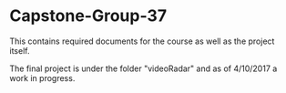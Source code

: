 # Capstone-Group-37

This contains required documents for the course as well as the project itself.

The final project is under the folder "videoRadar" and as of 4/10/2017 a work in progress.
